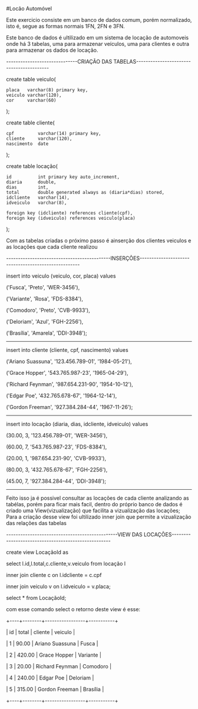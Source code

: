 #Locão Automóvel

Este exercicio consiste em um banco de dados comum, porém normalizado, isto é, segue as formas normais 1FN, 2FN e 3FN.

Este banco de dados é ultilizado em um sistema de locação de automoveis onde há 3 tabelas,
uma para armazenar veículos, uma para clientes e outra para armazenar os dados de locação.

------------------------------CRIAÇÃO DAS TABELAS-----------------------------------------

create table veiculo(

	placa	varchar(8) primary key,
    veiculo	varchar(120),
    cor		varchar(60)
);

create table cliente(

    cpf			varchar(14) primary key,
	cliente		varchar(120),
    nascimento	date
);

create table locação(

	id			int	primary key auto_increment,
    diaria		double,
    dias		int,
	total		double generated always as (diaria*dias) stored,
    idcliente	varchar(14),
    idveiculo	varchar(8),
    
    foreign key (idcliente) references cliente(cpf),
    foreign key (idveiculo) references veiculo(placa)
);

Com as tabelas criadas o próximo passo é  ainserção dos clientes veiculos e as locações que cada cliente realizou


--------------------------------------------INSERÇÕES----------------------------------------------------

insert into veiculo (veiculo, cor, placa) values

('Fusca', 'Preto', 'WER-3456'),

('Variante', 'Rosa', 'FDS-8384'),

('Comodoro', 'Preto', 'CVB-9933'),

('Deloriam', 'Azul', 'FGH-2256'),

('Brasília', 'Amarela', 'DDI-3948');

----------------------------------------------------------

insert into cliente (cliente, cpf, nascimento) values

('Ariano Suassuna', '123.456.789-01', '1984-05-21'),

('Grace Hopper', '543.765.987-23', '1965-04-29'),

('Richard Feynman', '987.654.231-90', '1954-10-12'),

('Edgar Poe', '432.765.678-67', '1964-12-14'),

('Gordon Freeman', '927.384.284-44', '1967-11-26');

-----------------------------------------------------------

insert into locação (diaria, dias, idcliente, idveiculo) values

(30.00, 3, '123.456.789-01', 'WER-3456'),

(60.00, 7, '543.765.987-23', 'FDS-8384'),

(20.00, 1, '987.654.231-90', 'CVB-9933'),

(80.00, 3, '432.765.678-67', 'FGH-2256'),

(45.00, 7, '927.384.284-44', 'DDI-3948');

----------------------------------------------------------

Feito isso ja é possivel consultar as locações de cada cliente analizando as tabélas, porém para ficar mais facil,
dentro do próprio banco de dados é criado uma View(vizualização) que facilita a vizualização das locações; Para a
criação desse view foi ultilizado inner join que permite a vizualização das relações das tabelas

-----------------------------------------------VIEW DAS LOCAÇÕES----------------------------------------------------

create view LocaçãoId as

select l.id,l.total,c.cliente,v.veiculo from locação l 

inner join cliente c on l.idcliente = c.cpf

inner join veiculo v on l.idveiculo = v.placa;

select * from LocaçãoId;


com esse comando select o retorno deste view é esse:

+----+--------+-----------------+-----------+

| id | total  | cliente         | veiculo   |


|  1 |  90.00 | Ariano Suassuna | Fusca     |

|  2 | 420.00 | Grace Hopper    | Variante  |

|  3 |  20.00 | Richard Feynman | Comodoro  |

|  4 | 240.00 | Edgar Poe       | Deloriam  |

|  5 | 315.00 | Gordon Freeman  | Brasília  |

+----+--------+-----------------+-----------+
